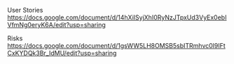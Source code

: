 User Stories
https://docs.google.com/document/d/14hXiISyjXhI0RyNzJTpxUd3VyEx0ebIVfmNg0eryK6A/edit?usp=sharing

Risks
https://docs.google.com/document/d/1gsWW5LH8OMSB5sbITRmhvc0l9IFtCxKYDQk3Br_IdMU/edit?usp=sharing
